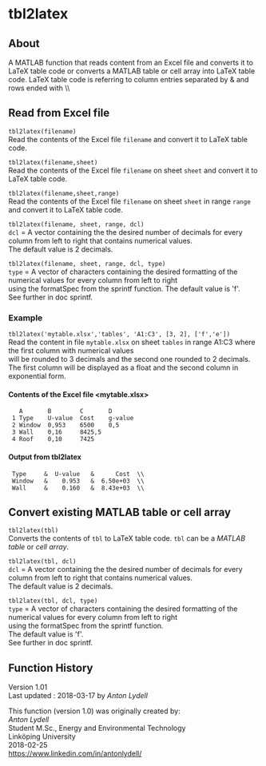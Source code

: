 # tbl2latex

## About

A MATLAB function that reads content from an Excel file and converts it to LaTeX table code or converts a MATLAB table or cell array into LaTeX table code. LaTeX table code is referring to column entries separated by &amp; and rows ended with \\\

## Read from Excel file

`tbl2latex(filename)`    
Read the contents of the Excel file `filename` and convert it to LaTeX table code.  

`tbl2latex(filename,sheet)`   
Read the contents of the Excel file `filename` on sheet `sheet` and convert it to LaTeX table code.  

`tbl2latex(filename,sheet,range)`  
Read the contents of the Excel file `filename` on sheet `sheet` in range `range` and convert it to LaTeX table code.  

`tbl2latex(filename, sheet, range, dcl)`   
`dcl` = A vector containing the the desired number of decimals for every column from left to right that contains numerical values.   
The default value is 2 decimals.

`tbl2latex(filename, sheet, range, dcl, type)`  
`type` = A vector of characters containing the desired formatting of the numerical values for every column from left to right  
using the formatSpec from the sprintf function.
The default value is 'f'.    
See further in doc sprintf.  

### Example
  
`tbl2latex('mytable.xlsx','tables', 'A1:C3', [3, 2], ['f','e'])`      
Read the content in file `mytable.xlsx` on sheet `tables` in range A1:C3 where the first column with numerical values  
will be rounded to 3 decimals and the second one rounded to 2 decimals. The first column will be displayed as a float and the second column in exponential form.  
  
#### Contents of the Excel file <mytable.xlsx>

```
   A       B        C       D
 1 Type    U-value  Cost    g-value
 2 Window  0,953    6500    0,5
 3 Wall    0,16     8425,5
 4 Roof    0,10     7425
```

#### Output from tbl2latex
```
 Type     &  U-value   &      Cost  \\
 Window   &    0.953   &  6.50e+03  \\
 Wall     &    0.160   &  8.43e+03  \\
```

## Convert existing MATLAB table or cell array

`tbl2latex(tbl)`     
Converts the contents of `tbl` to LaTeX table code. `tbl` can be a *MATLAB table* or *cell array*.  

`tbl2latex(tbl, dcl)`   
`dcl` = A vector containing the the desired number of decimals for every column from left to right that contains numerical values.  
The default value is 2 decimals.  

`tbl2latex(tbl, dcl, type)`     
`type` = A vector of characters containing the desired formatting of the numerical values for every column from left to right  
using the formatSpec from the sprintf function.  
The default value is 'f'.  
See further in doc sprintf.  

## Function History

Version 1.01  
Last updated : 2018-03-17 by *Anton Lydell*  

This function (version 1.0) was originally created by:  
*Anton Lydell*  
Student M.Sc., Energy and Environmental Technology  
Linköping University  
2018-02-25  
https://www.linkedin.com/in/antonlydell/ 

